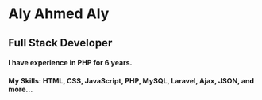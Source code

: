 # Aly Ahmed Aly
## Full Stack Developer
#### I have experience in PHP for 6 years.
#### My Skills: HTML, CSS, JavaScript, PHP, MySQL, Laravel, Ajax, JSON, and more...
